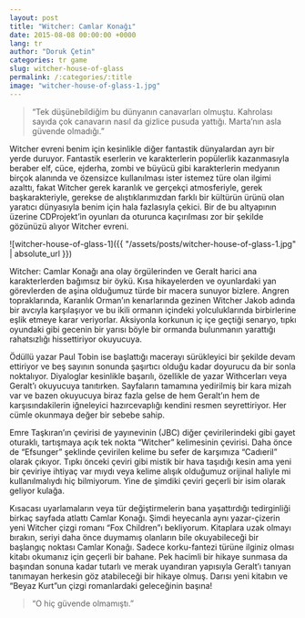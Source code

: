```yaml
---
layout: post
title: "Witcher: Camlar Konağı"
date: 2015-08-08 00:00:00 +0000
lang: tr
author: "Doruk Çetin"
categories: tr game
slug: witcher-house-of-glass
permalink: /:categories/:title
image: "witcher-house-of-glass-1.jpg"
---
```

> “Tek düşünebildiğim bu dünyanın canavarları olmuştu. Kahrolası sayıda çok canavarın nasıl da gizlice pusuda yattığı. Marta’nın asla güvende olmadığı.”

Witcher evreni benim için kesinlikle diğer fantastik dünyalardan ayrı bir yerde duruyor. Fantastik eserlerin ve karakterlerin popülerlik kazanmasıyla beraber elf, cüce, ejderha, zombi ve büyücü gibi karakterlerin medyanın birçok alanında ve özensizce kullanılması ister istemez türe olan ilgimi azalttı, fakat Witcher gerek karanlık ve gerçekçi atmosferiyle, gerek başkarakteriyle, gerekse de alıştıklarımızdan farklı bir kültürün ürünü olan yaratıcı dünyasıyla benim için hala fazlasıyla çekici. Bir de bu altyapının üzerine CDProjekt’in oyunları da oturunca kaçırılması zor bir şekilde gözünüzü alıyor Witcher evreni.

![witcher-house-of-glass-1]({{ "/assets/posts/witcher-house-of-glass-1.jpg" | absolute_url }})

Witcher: Camlar Konağı ana olay örgülerinden ve Geralt harici ana karakterlerden bağımsız bir öykü. Kısa hikayelerden ve oyunlardaki yan görevlerden de aşina olduğumuz türde bir macera sunuyor bizlere. Angren topraklarında, Karanlık Orman’ın kenarlarında gezinen Witcher Jakob adında bir avcıyla karşılaşıyor ve bu ikili ormanın içindeki yolculuklarında birbirlerine eşlik etmeye karar veriyorlar. Aksiyonla korkunun iç içe geçtiği senaryo, tıpkı oyundaki gibi gecenin bir yarısı böyle bir ormanda bulunmanın yarattığı rahatsızlığı hissettiriyor okuyucuya.

Ödüllü yazar Paul Tobin ise başlattığı macerayı sürükleyici bir şekilde devam ettiriyor ve beş sayının sonunda şaşırtıcı olduğu kadar doyurucu da bir sonla noktalıyor. Diyaloglar kesinlikle başarılı, özellikle de yazar Withcerları veya Geralt’ı okuyucuya tanıtırken. Sayfaların tamamına yedirilmiş bir kara mizah var ve bazen okuyucuya biraz fazla gelse de hem Geralt’ın hem de karşısındakilerin iğneleyici hazırcevaplığı kendini resmen seyrettiriyor. Her cümle okunmaya değer bir sebebe sahip.

Emre Taşkıran’ın çevirisi de yayınevinin (JBC) diğer çevirilerindeki gibi gayet oturaklı, tartışmaya açık tek nokta “Witcher” kelimesinin çevirisi. Daha önce de “Efsunger” şeklinde çevirilen kelime bu sefer de karşımıza “Cadıeril” olarak çıkıyor. Tıpkı önceki çeviri gibi mistik bir hava taşıdığı kesin ama yeni bir çeviriye ihtiyaç var mıydı veya kelime alışık olduğumuz orijinal haliyle mi kullanılmalıydı hiç bilmiyorum. Yine de şimdiki çeviri geçerli bir isim olarak geliyor kulağa.

Kısacası uyarlamaların veya tür değiştirmelerin bana yaşattırdığı tedirginliği birkaç sayfada atlattı Camlar Konağı. Şimdi heyecanla aynı yazar-çizerin yeni Witcher çizgi romanı “Fox Children”ı bekliyorum. Kitaplara uzak olmayı bırakın, seriyi daha önce duymamış olanların bile okuyabileceği bir başlangıç noktası Camlar Konağı. Sadece korku-fantezi türüne ilginiz olması kitabı okumanız için geçerli bir bahane. Pek hacimli bir hikaye sunmasa da başından sonuna kadar tutarlı ve merak uyandıran yapısıyla Geralt’ı tanıyan tanımayan herkesin göz atabileceği bir hikaye olmuş. Darısı yeni kitabın ve “Beyaz Kurt”un çizgi romanlardaki geleceğinin başına!

> “O hiç güvende olmamıştı.”